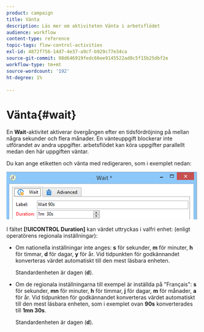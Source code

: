 ```yaml
---
product: campaign
title: Vänta
description: Läs mer om aktiviteten Vänta i arbetsflödet
audience: workflow
content-type: reference
topic-tags: flow-control-activities
exl-id: 4872f756-14d7-4e37-a9cf-b929c77e34ca
source-git-commit: 98d646919fedc66ee9145522ad0c5f15b25dbf2e
workflow-type: tm+mt
source-wordcount: '192'
ht-degree: 1%

---
```


# Vänta{#wait}

En **Wait**-aktivitet aktiverar övergången efter en tidsfördröjning på mellan några sekunder och flera månader. En vänteuppgift blockerar inte utförandet av andra uppgifter. arbetsflödet kan köra uppgifter parallellt medan den här uppgiften väntar.

Du kan ange etiketten och vänta med redigeraren, som i exemplet nedan:

![](assets/edit_wait.png)

I fältet **[!UICONTROL Duration]** kan värdet uttryckas i valfri enhet: (enligt operatörens regionala inställningar):

* Om nationella inställningar inte anges: **s** för sekunder, **m** för minuter, **h** för timmar, **d** för dagar, **y** för år. Vid tidpunkten för godkännandet konverteras värdet automatiskt till den mest läsbara enheten.

   Standardenheten är dagen (**d**).

* Om de regionala inställningarna till exempel är inställda på &quot;Français&quot;: **s** för sekunder, **mn** för minuter, **h** för timmar, **j** för dagar, **m** för månader, **a** för år. Vid tidpunkten för godkännandet konverteras värdet automatiskt till den mest läsbara enheten, som i exemplet ovan **90s** konverterades till **1mn 30s**.

   Standardenheten är dagen (**d**).
